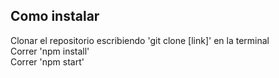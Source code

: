 ## Como instalar

Clonar el repositorio escribiendo 'git clone [link]' en la terminal  
Correr 'npm install'  
Correr 'npm start'